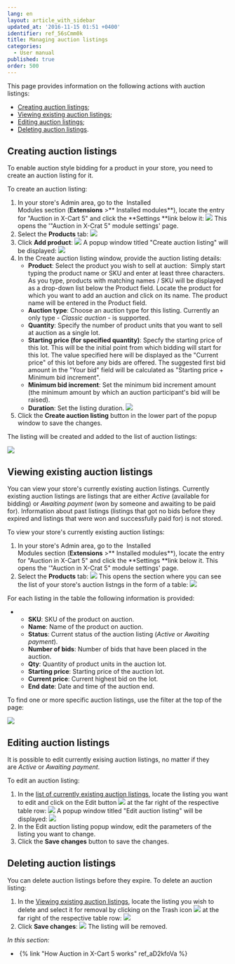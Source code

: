 ```yaml
---
lang: en
layout: article_with_sidebar
updated_at: '2016-11-15 01:51 +0400'
identifier: ref_56sCmm0k
title: Managing auction listings
categories:
  - User manual
published: true
order: 500
---
```



This page provides information on the following actions with auction listings:

*   [Creating auction listings](#creating-auction-listings);
*   [Viewing existing auction listings](#viewing-existing-auction-listings);
*   [Editing auction listings](#editing-auction-listings);
*   [Deleting auction listings](#deleting-auction-listings).

## Creating auction listings

To enable auction style bidding for a product in your store, you need to create an auction listing for it.

To create an auction listing:

1.  In your store's Admin area, go to the  Installed Modules section (**Extensions** >** Installed modules**), locate the entry for "Auction in X-Cart 5" and click the **Settings **link below it:
    ![]({{site.baseurl}}/attachments/8225026/8356065.png)
    This opens the '"Auction in X-Crat 5" module settings' page.
2.  Select the **Products** tab:
    ![]({{site.baseurl}}/attachments/8225026/8356064.png)
3.  Click **Add product**:
    ![]({{site.baseurl}}/attachments/8225026/8356066.png)
    A popup window titled "Create auction listing" will be displayed:
    ![]({{site.baseurl}}/attachments/8225026/8356067.png)
4.  In the Create auction listing window, provide the auction listing details:
    *   **Product**: Select the product you wish to sell at auction: 
        Simply start typing the product name or SKU and enter at least three characters. As you type, products with matching names / SKU will be displayed as a drop-down list below the Product field. Locate the product for which you want to add an auction and click on its name. The product name will be entered in the Product field.
    *   **Auction type**: Choose an auction type for this listing. Currently an only type - _Classic auction_ - is supported.
    *   **Quantity**: Specify the number of product units that you want to sell at auction as a single lot. 
    *   **Starting price (for specified quantity)**: Specfy the starting price of this lot. This will be the initial point from which bidding will start for this lot. The value specified here will be displayed as the "Current price" of this lot before any bids are offered. The suggested first bid amount in the "Your bid" field will be calculated as "Starting price + Minimum bid increment". 
    *   **Minimum bid increment**: Set the minimum bid increment amount (the minimum amount by which an auction participant's bid will be raised).
    *   **Duration**: Set the listing duration.
        ![]({{site.baseurl}}/attachments/8225026/8356068.png)
5.  Click the **Create auction listing** button in the lower part of the popup window to save the changes.

The listing will be created and added to the list of auction listings:

![]({{site.baseurl}}/attachments/8225026/8356071.png)

## Viewing existing auction listings

You can view your store's currently existing auction listings. Currently existing auction listings are listings that are either _Active_ (available for bidding) or _Awaiting payment_ (won by someone and awaiting to be paid for). Information about past listings (listings that got no bids before they expired and listings that were won and successfully paid for) is not stored.

To view your store's currently existing auction listings:

1.  In your store's Admin area, go to the  Installed Modules section (**Extensions** >** Installed modules**), locate the entry for "Auction in X-Cart 5" and click the **Settings **link below it.
    This opens the '"Auction in X-Crat 5" module settings' page.
2.  Select the **Products** tab:
    ![]({{site.baseurl}}/attachments/8225026/8356064.png)
    This opens the section where you can see the list of your store's auction listngs in the form of a table:
    ![]({{site.baseurl}}/attachments/8225026/8356077.png)

For each listing in the table the following information is provided:

*   *   **SKU**: SKU of the product on auction.
    *   **Name**: Name of the product on auction.
    *   **Status**: Current status of the auction listing (_Active_ or _Awaiting payment_). 
    *   **Number of bids**: Number of bids that have been placed in the auction.
    *   **Qty**: Quantity of product units in the auction lot.
    *   **Starting price**: Starting price of the auction lot.
    *   **Current price**: Current highest bid on the lot.
    *   **End date**: Date and time of the auction end.

To find one or more specific auction listings, use the filter at the top of the page:

![]({{site.baseurl}}/attachments/8225026/8356082.png)

## Editing auction listings

It is possible to edit currently exising auction listings, no matter if they are _Active_ or _Awaiting payment_.

To edit an auction listing:

1.  In the [list of currently existing auction listings](#viewing-existing-auction-listings), locate the listing you want to edit and click on the Edit button ![]({{site.baseurl}}/attachments/8225026/8356084.png) at the far right of the respective table row:
    ![]({{site.baseurl}}/attachments/8225026/8356081.png)
    A popup window titled "Edit auction listing" will be displayed:
    ![]({{site.baseurl}}/attachments/8225026/8356104.png)
2.  In the Edit auction listing popup window, edit the parameters of the listing you want to change.
3.  Click the **Save changes** button to save the changes.

## Deleting auction listings

You can delete auction listings before they expire. To delete an auction listing:

1.  In the [Viewing existing auction listings](#viewing-existing-auction-listings), locate the listing you wish to delete and select it for removal by clicking on the Trash icon ![]({{site.baseurl}}/attachments/8225026/8356083.png) at the far right of the respective table row:
    ![]({{site.baseurl}}/attachments/8225026/8356079.png)
2.  Click **Save changes**:
    ![]({{site.baseurl}}/attachments/8225026/8356080.png)
    The listing will be removed.
    

_In this section:_

*   {% link "How Auction in X-Cart 5 works" ref_aD2kfoVa %}